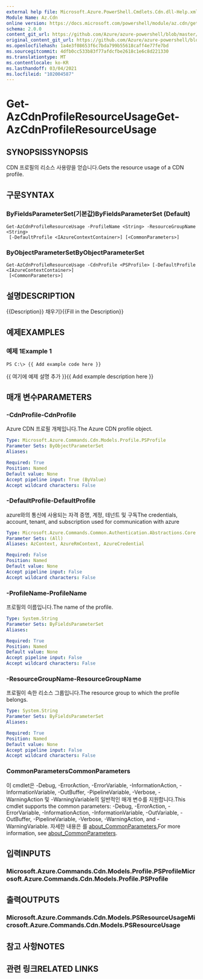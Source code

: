 ```yaml
---
external help file: Microsoft.Azure.PowerShell.Cmdlets.Cdn.dll-Help.xml
Module Name: Az.Cdn
online version: https://docs.microsoft.com/powershell/module/az.cdn/get-azcdnprofileresourceusage
schema: 2.0.0
content_git_url: https://github.com/Azure/azure-powershell/blob/master/src/Cdn/Cdn/help/Get-AzCdnProfileResourceUsage.md
original_content_git_url: https://github.com/Azure/azure-powershell/blob/master/src/Cdn/Cdn/help/Get-AzCdnProfileResourceUsage.md
ms.openlocfilehash: 1a4e3f08653f6c7bda799b55618caff4e77fe7bd
ms.sourcegitcommit: 4dfb0cc533b83f77afdcfbe2618c1e6c8d221330
ms.translationtype: MT
ms.contentlocale: ko-KR
ms.lasthandoff: 03/04/2021
ms.locfileid: "102004587"
---
```

# <span data-ttu-id="e2cb0-101">Get-AzCdnProfileResourceUsage</span><span class="sxs-lookup"><span data-stu-id="e2cb0-101">Get-AzCdnProfileResourceUsage</span></span>

## <span data-ttu-id="e2cb0-102">SYNOPSIS</span><span class="sxs-lookup"><span data-stu-id="e2cb0-102">SYNOPSIS</span></span>
<span data-ttu-id="e2cb0-103">CDN 프로필의 리소스 사용량을 얻습니다.</span><span class="sxs-lookup"><span data-stu-id="e2cb0-103">Gets the resource usage of a CDN profile.</span></span>

## <span data-ttu-id="e2cb0-104">구문</span><span class="sxs-lookup"><span data-stu-id="e2cb0-104">SYNTAX</span></span>

### <span data-ttu-id="e2cb0-105">ByFieldsParameterSet(기본값)</span><span class="sxs-lookup"><span data-stu-id="e2cb0-105">ByFieldsParameterSet (Default)</span></span>
```
Get-AzCdnProfileResourceUsage -ProfileName <String> -ResourceGroupName <String>
 [-DefaultProfile <IAzureContextContainer>] [<CommonParameters>]
```

### <span data-ttu-id="e2cb0-106">ByObjectParameterSet</span><span class="sxs-lookup"><span data-stu-id="e2cb0-106">ByObjectParameterSet</span></span>
```
Get-AzCdnProfileResourceUsage -CdnProfile <PSProfile> [-DefaultProfile <IAzureContextContainer>]
 [<CommonParameters>]
```

## <span data-ttu-id="e2cb0-107">설명</span><span class="sxs-lookup"><span data-stu-id="e2cb0-107">DESCRIPTION</span></span>
<span data-ttu-id="e2cb0-108">{{Description}} 채우기}</span><span class="sxs-lookup"><span data-stu-id="e2cb0-108">{{Fill in the Description}}</span></span>

## <span data-ttu-id="e2cb0-109">예제</span><span class="sxs-lookup"><span data-stu-id="e2cb0-109">EXAMPLES</span></span>

### <span data-ttu-id="e2cb0-110">예제 1</span><span class="sxs-lookup"><span data-stu-id="e2cb0-110">Example 1</span></span>
```
PS C:\> {{ Add example code here }}
```

<span data-ttu-id="e2cb0-111">{{ 여기에 예제 설명 추가 }}</span><span class="sxs-lookup"><span data-stu-id="e2cb0-111">{{ Add example description here }}</span></span>

## <span data-ttu-id="e2cb0-112">매개 변수</span><span class="sxs-lookup"><span data-stu-id="e2cb0-112">PARAMETERS</span></span>

### <span data-ttu-id="e2cb0-113">-CdnProfile</span><span class="sxs-lookup"><span data-stu-id="e2cb0-113">-CdnProfile</span></span>
<span data-ttu-id="e2cb0-114">Azure CDN 프로필 개체입니다.</span><span class="sxs-lookup"><span data-stu-id="e2cb0-114">The Azure CDN profile object.</span></span>

```yaml
Type: Microsoft.Azure.Commands.Cdn.Models.Profile.PSProfile
Parameter Sets: ByObjectParameterSet
Aliases:

Required: True
Position: Named
Default value: None
Accept pipeline input: True (ByValue)
Accept wildcard characters: False
```

### <span data-ttu-id="e2cb0-115">-DefaultProfile</span><span class="sxs-lookup"><span data-stu-id="e2cb0-115">-DefaultProfile</span></span>
<span data-ttu-id="e2cb0-116">azure와의 통신에 사용되는 자격 증명, 계정, 테넌트 및 구독</span><span class="sxs-lookup"><span data-stu-id="e2cb0-116">The credentials, account, tenant, and subscription used for communication with azure</span></span>

```yaml
Type: Microsoft.Azure.Commands.Common.Authentication.Abstractions.Core.IAzureContextContainer
Parameter Sets: (All)
Aliases: AzContext, AzureRmContext, AzureCredential

Required: False
Position: Named
Default value: None
Accept pipeline input: False
Accept wildcard characters: False
```

### <span data-ttu-id="e2cb0-117">-ProfileName</span><span class="sxs-lookup"><span data-stu-id="e2cb0-117">-ProfileName</span></span>
<span data-ttu-id="e2cb0-118">프로필의 이름입니다.</span><span class="sxs-lookup"><span data-stu-id="e2cb0-118">The name of the profile.</span></span>

```yaml
Type: System.String
Parameter Sets: ByFieldsParameterSet
Aliases:

Required: True
Position: Named
Default value: None
Accept pipeline input: False
Accept wildcard characters: False
```

### <span data-ttu-id="e2cb0-119">-ResourceGroupName</span><span class="sxs-lookup"><span data-stu-id="e2cb0-119">-ResourceGroupName</span></span>
<span data-ttu-id="e2cb0-120">프로필이 속한 리소스 그룹입니다.</span><span class="sxs-lookup"><span data-stu-id="e2cb0-120">The resource group to which the profile belongs.</span></span>

```yaml
Type: System.String
Parameter Sets: ByFieldsParameterSet
Aliases:

Required: True
Position: Named
Default value: None
Accept pipeline input: False
Accept wildcard characters: False
```

### <span data-ttu-id="e2cb0-121">CommonParameters</span><span class="sxs-lookup"><span data-stu-id="e2cb0-121">CommonParameters</span></span>
<span data-ttu-id="e2cb0-122">이 cmdlet은 -Debug, -ErrorAction, -ErrorVariable, -InformationAction, -InformationVariable, -OutBuffer, -PipelineVariable, -Verbose, -WarningAction 및 -WarningVariable의 일반적인 매개 변수를 지원합니다.</span><span class="sxs-lookup"><span data-stu-id="e2cb0-122">This cmdlet supports the common parameters: -Debug, -ErrorAction, -ErrorVariable, -InformationAction, -InformationVariable, -OutVariable, -OutBuffer, -PipelineVariable, -Verbose, -WarningAction, and -WarningVariable.</span></span> <span data-ttu-id="e2cb0-123">자세한 내용은 를 [about_CommonParameters.](http://go.microsoft.com/fwlink/?LinkID=113216)</span><span class="sxs-lookup"><span data-stu-id="e2cb0-123">For more information, see [about_CommonParameters](http://go.microsoft.com/fwlink/?LinkID=113216).</span></span>

## <span data-ttu-id="e2cb0-124">입력</span><span class="sxs-lookup"><span data-stu-id="e2cb0-124">INPUTS</span></span>

### <span data-ttu-id="e2cb0-125">Microsoft.Azure.Commands.Cdn.Models.Profile.PSProfile</span><span class="sxs-lookup"><span data-stu-id="e2cb0-125">Microsoft.Azure.Commands.Cdn.Models.Profile.PSProfile</span></span>

## <span data-ttu-id="e2cb0-126">출력</span><span class="sxs-lookup"><span data-stu-id="e2cb0-126">OUTPUTS</span></span>

### <span data-ttu-id="e2cb0-127">Microsoft.Azure.Commands.Cdn.Models.PSResourceUsage</span><span class="sxs-lookup"><span data-stu-id="e2cb0-127">Microsoft.Azure.Commands.Cdn.Models.PSResourceUsage</span></span>

## <span data-ttu-id="e2cb0-128">참고 사항</span><span class="sxs-lookup"><span data-stu-id="e2cb0-128">NOTES</span></span>

## <span data-ttu-id="e2cb0-129">관련 링크</span><span class="sxs-lookup"><span data-stu-id="e2cb0-129">RELATED LINKS</span></span>

